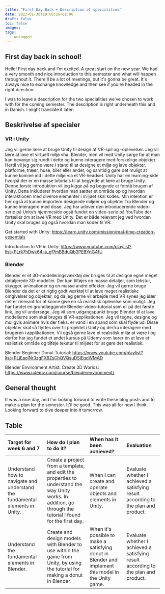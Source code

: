 ```yaml
---
title: "First Day Back + Description of specialities"
date: 2023-01-30T19:00:16+01:00
draft: false
toc: false
images:
tags:
  - untagged
---
```


## First day back in school!
Hello! First day back and I'm excited. A great start on the new year. We had a very smooth and nice introduction to this semester and what will happen throughout it. There'll be a lot of meetings, but it's gonna be great. It's always nice to exchange knowledge and then see if you're headed in the right direction.

I was to leave a description for the two specialities we've chosen to work with for the coming semester. The description is right underneath this and in Danish. I might translate it later:

## Beskrivelse af specialer

### VR i Unity
Jeg vil gerne lære at bruge Unity til design af VR-spil og -oplevelser. Jeg vil lære at lave et virtuelt miljø vha. Blender, men vil med Unity sørge for at man kan bevæge sig rundt i dette og kunne interagere med forskellige objekter. Hertil vil jeg gerne være i stand til at designe et miljø og lave objekter, platforme, træer, huse, biler eller andet, og samtidig gøre det muligt at kunne komme ind i dette miljø via et VR-headset. Unity har en learning-side hvorpå der er en masse tutorials til at begynde at lære at bruge Unity. Denne første introduktion vil jeg kigge på og begynde at forstå brugen af Unity. Dette inkluderer hvordan man sætter et område op og hvordan interaktionen med diverse elementer i miljøet skal kodes. Min intention er her også at kunne importere designede miljøer og objekter fra Blender og kunne interagere med disse. Jeg har udover den introducerende video-serie på Unity’s hjemmeside også fundet en video-serie på YouTube der fortæller om at lave VR med Unity. Det er både relevant jeg ved hvordan Unity skal bruges og også hvordan man koder til VR.

Get started with Unity:
https://learn.unity.com/mission/real-time-creation-essentials

Introduction to VR in Unity:
https://www.youtube.com/playlist?list=PLrk7hDwk64-a_gf7mBBduQb3PEBYnG4fU

### Blender
Blender er et 3D-modelleringsværktøj der bruges til at designe egne meget detaljerede 3D-modeller. Der kan tilføjes en masse detaljer, som tekstur, skygger, animationer og en masse andre effekter. Jeg vil gerne bruge Blender da det er et rigtig godt værktøj til at lave meget realistiske omgivelser og objekter, og da jeg gerne vil arbejde med VR synes jeg især det er relevant for at kunne give en så realistisk oplevelse som muligt. Jeg har fundet en grundlæggende Blender-video-tutorial som er på det første link, jeg vil undersøge. Jeg vil som udgangspunkt bruge Blender til at lave modellerne som skal bruges til VR-applikationen. Jeg vil tegne, designe og muligvis animere hvis der f.eks. er vand i en spand som skal flyde ud. Disse objekter skal så flyttes over til projektet i Unity og derfra interagere med brugeren i applikationen. Vil også gerne lave et realistisk miljø at være i og derfor har jeg fundet et andet kursus på Udemy som lærer én at lave et realistisk område og tilføje tekstur til miljøet for at gøre det realistisk.

Blender Beginner Donut Tutorial:
https://www.youtube.com/playlist?list=PLjEaoINr3zgFX8ZsChQVQsuDSjEqdWMAD

Blender Environment Artist: Create 3D Worlds:
https://www.udemy.com/course/blenderenvironment/


## General thought
It was a nice day, and I'm looking forward to write these blog posts and to make a plan for the semester. It'll be good.
This was all for now I think. Looking forward to dive deeper into it tomorrow.



## Table
| Target for week 6 and 7 | How do I plan to do it?  | When has it been achieved? |Evaluation |
| :----------- | :---------------- | :------- | :-------- |
| Understand how to navigate and understand the fundamental elements in Unity. | Create a project from a template, and edit the properties to understand the way Unity works. In addition, go through the tutorial I found for the first day. | When I can create and operate objects and elements in Unity. | Evaluate whether I achieved a satisfying result according to the plan and product.
| Understand the fundamental elements in Blender. | Create and design models with Blender to use within the game from Unity, by using the tutorial for making a donut in Blender. | When it's possible to make a satisfying donut in Blender and implement this model in the Unity game. | Evaluate whether I achieved a satisfying result according to the plan and product.|